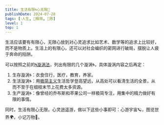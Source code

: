 ```yaml
---
title: 生活有限🌀心无限🌌
publishDate: 2024-07-28
tags: [💧人生, 🥚极简, 🤔思]
level: 1
top: 1
---
```


生活应该要有有限心，无限心放到对心灵追求比如艺术、数学等的追求上比较好，而不是物质上。生活上的有限心，还可以对社会编织的密网进行破局，摆脱让人疲于奔命的陷阱。

可以按照之前的[🌀漩涡法](/xyy/20240726d)，列出有限的几个漩涡🌀，具体漩涡内容之后再定：

1. 生存漩涡🌀：衣食住行，医疗，教育，养家。
2. 生活漩涡🌀：用[极简主义](/xyy/20240629)生活哲学登高望远，从高处可以看清生活的全景，从而不至于在细枝末节上花费太多资源。
3. 生产漩涡🌀：像曾经的乔布斯和苹果公司一样极简专注，用集中的精力做好有限的事情。

同时，生活有限心无限，心灵逍遥游，做以下这些小事即可：心游宇宙🪐，图览世界🌍，小记万物🌈。
